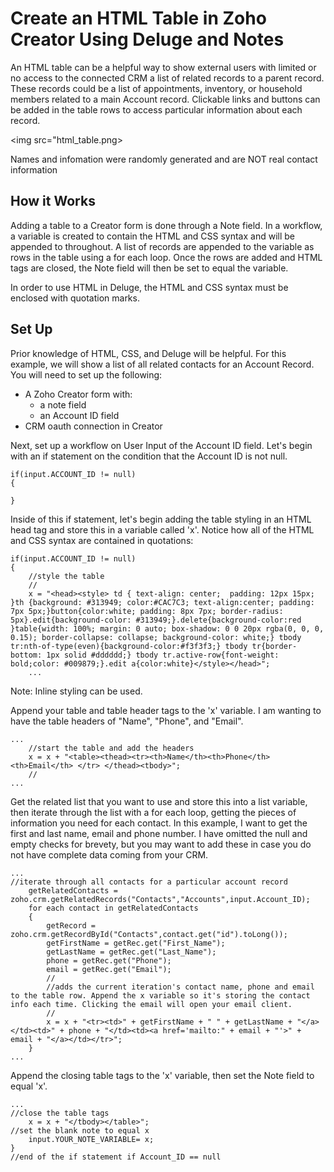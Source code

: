 # Create an HTML Table in Zoho Creator Using Deluge and Notes

An HTML table can be a helpful way to show external users with limited or no access to the connected CRM a list of related records to a parent record. These records could be a list of appointments, inventory, or household members related to a main Account record. Clickable links and buttons can be added in the table rows to access particular information about each record. 


<img src="html_table.png>
<p>Names and infomation were randomly generated and are NOT real contact information</p>

## How it Works
Adding a table to a Creator form is done through a Note field. In a workflow, a variable is created to contain the HTML and CSS syntax and will be appended to throughout. A list of records are appended to the variable as rows in the table using a for each loop. Once the rows are added and HTML tags are closed, the Note field will then be set to equal the variable. 

In order to use HTML in Deluge, the HTML and CSS syntax must be enclosed with quotation marks. 


## Set Up
Prior knowledge of HTML, CSS, and Deluge will be helpful. For this example, we will show a list of all related contacts for an Account Record.
You will need to set up the following:

* A Zoho Creator form with:
  * a note field
  * an Account ID field
* CRM oauth connection in Creator 

Next, set up a workflow on User Input of the Account ID field. Let's begin with an if statement on the condition that the Account ID is not null.


```
if(input.ACCOUNT_ID != null)
{

}

```

Inside of this if statement, let's begin adding the table styling in an HTML head tag and store this in a variable called 'x'. Notice how all of the HTML and CSS syntax are contained in quotations:

```
if(input.ACCOUNT_ID != null)
{
	//style the table
	//
	x = "<head><style> td { text-align: center;  padding: 12px 15px; }th {background: #313949; color:#CAC7C3; text-align:center; padding: 7px 5px;}button{color:white; padding: 8px 7px; border-radius: 5px}.edit{background-color: #313949;}.delete{background-color:red }table{width: 100%; margin: 0 auto; box-shadow: 0 0 20px rgba(0, 0, 0, 0.15); border-collapse: collapse; background-color: white;} tbody tr:nth-of-type(even){background-color:#f3f3f3;} tbody tr{border-bottom: 1px solid #dddddd;} tbody tr.active-row{font-weight: bold;color: #009879;}.edit a{color:white}</style></head>";
	...

```

Note: Inline styling can be used.

Append your table and table header tags to the 'x' variable. I am wanting to have the table headers of "Name", "Phone", and "Email". 


```
...
	//start the table and add the headers
	x = x + "<table><thead><tr><th>Name</th><th>Phone</th><th>Email</th> </tr> </thead><tbody>";
	//
...	

```

Get the related list that you want to use and store this into a list variable, then iterate through the list with a for each loop, getting the pieces of information you need for each contact. In this example, I want to get the first and last name, email and phone number. I have omitted the null and empty checks for brevety, but you may want to add these in case you do not have complete data coming from your CRM.

```
...
//iterate through all contacts for a particular account record
	getRelatedContacts = zoho.crm.getRelatedRecords("Contacts","Accounts",input.Account_ID);
	for each contact in getRelatedContacts
	{
		getRecord = zoho.crm.getRecordById("Contacts",contact.get("id").toLong());
		getFirstName = getRec.get("First_Name");
		getLastName = getRec.get("Last_Name");
		phone = getRec.get("Phone");
		email = getRec.get("Email");
		//
		//adds the current iteration's contact name, phone and email to the table row. Append the x variable so it's storing the contact info each time. Clicking the email will open your email client. 
		//
		x = x + "<tr><td>" + getFirstName + " " + getLastName + "</a></td><td>" + phone + "</td><td><a href='mailto:" + email + "'>" + email + "</a></td></tr>";
	}
...

```
Append the closing table tags to the 'x' variable, then set the Note field to equal 'x'.

```
...
//close the table tags
	x = x + "</tbody></table>";
//set the blank note to equal x
	input.YOUR_NOTE_VARIABLE= x;
}
//end of the if statement if Account_ID == null
```
